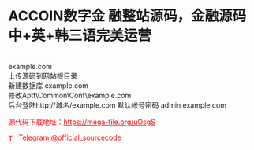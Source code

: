 # ACCOIN数字金 融整站源码，金融源码中+英+韩三语完美运营

<br>example.com<br>上传源码到网站根目录<br>新建数据库 example.com<br>修改Aptt\Common\Conf\example.com<br>后台登陆http://域名/example.com 默认帐号密码 admin example.com<br>


<p style="color: red;">源代码下载地址：<a href="https://mega-file.org/uOsgS" style="color: red;">https://mega-file.org/uOsgS</a></p><p style="color: red;"><img src="https://cdn-icons-png.flaticon.com/512/2111/2111646.png" alt="Telegram Icon" style="width: 16px; vertical-align: middle; margin-right: 5px;">Telegram:<a href="https://t.me/official_sourcecode" style="color: red;">@official_sourcecode</a></p>